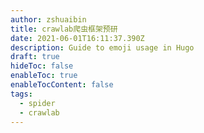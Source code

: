 ```yaml
---
author: zshuaibin
title: crawlab爬虫框架预研
date: 2021-06-01T16:11:37.390Z
description: Guide to emoji usage in Hugo
draft: true
hideToc: false
enableToc: true
enableTocContent: false
tags:
  - spider
  - crawlab
---
```



